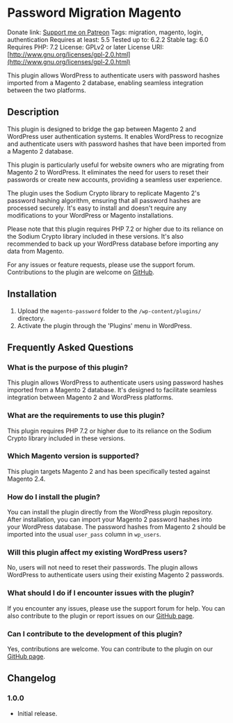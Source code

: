# Password Migration Magento

Donate link: [Support me on Patreon](https://patreon.com/enricodeleo)
Tags: migration, magento, login, authentication
Requires at least: 5.5
Tested up to: 6.2.2
Stable tag: 6.0
Requires PHP: 7.2
License: GPLv2 or later
License URI: [http://www.gnu.org/licenses/gpl-2.0.html](http://www.gnu.org/licenses/gpl-2.0.html)

This plugin allows WordPress to authenticate users with password hashes imported from a Magento 2 database, enabling seamless integration between the two platforms.

## Description

This plugin is designed to bridge the gap between Magento 2 and WordPress user authentication systems. It enables WordPress to recognize and authenticate users with password hashes that have been imported from a Magento 2 database.

This plugin is particularly useful for website owners who are migrating from Magento 2 to WordPress. It eliminates the need for users to reset their passwords or create new accounts, providing a seamless user experience.

The plugin uses the Sodium Crypto library to replicate Magento 2's password hashing algorithm, ensuring that all password hashes are processed securely. It's easy to install and doesn't require any modifications to your WordPress or Magento installations.

Please note that this plugin requires PHP 7.2 or higher due to its reliance on the Sodium Crypto library included in these versions. It's also recommended to back up your WordPress database before importing any data from Magento.

For any issues or feature requests, please use the support forum. Contributions to the plugin are welcome on [GitHub](https://github.com/enricodeleo/your-plugin).

## Installation

1. Upload the `magento-password` folder to the `/wp-content/plugins/` directory.
2. Activate the plugin through the 'Plugins' menu in WordPress.

## Frequently Asked Questions

### What is the purpose of this plugin?

This plugin allows WordPress to authenticate users using password hashes imported from a Magento 2 database. It's designed to facilitate seamless integration between Magento 2 and WordPress platforms.

### What are the requirements to use this plugin?

This plugin requires PHP 7.2 or higher due to its reliance on the Sodium Crypto library included in these versions.

### Which Magento version is supported?

This plugin targets Magento 2 and has been specifically tested against Magento 2.4.

### How do I install the plugin?

You can install the plugin directly from the WordPress plugin repository. After installation, you can import your Magento 2 password hashes into your WordPress database. The password hashes from Magento 2 should be imported into the usual `user_pass` column in `wp_users`.

### Will this plugin affect my existing WordPress users?

No, users will not need to reset their passwords. The plugin allows WordPress to authenticate users using their existing Magento 2 passwords.

### What should I do if I encounter issues with the plugin?

If you encounter any issues, please use the support forum for help. You can also contribute to the plugin or report issues on our [GitHub page](https://github.com/enricodeleo/your-plugin).

### Can I contribute to the development of this plugin?

Yes, contributions are welcome. You can contribute to the plugin on our [GitHub page](https://github.com/enricodeleo/your-plugin).

## Changelog

### 1.0.0
* Initial release.
